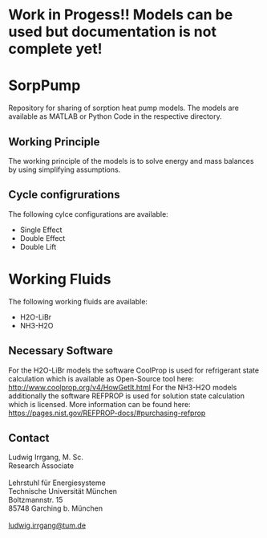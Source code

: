 # Work in Progess!! Models can be used but documentation is not complete yet!

# SorpPump
Repository for sharing of sorption heat pump models. The models are available as MATLAB or Python Code in the respective directory.

## Working Principle
The working principle of the models is to solve energy and mass balances by using simplifying assumptions.

## Cycle configrurations
The following cylce configurations are available:
* Single Effect
* Double Effect
* Double Lift

# Working Fluids
The following working fluids are available:
* H2O-LiBr
* NH3-H2O

## Necessary Software
For the H2O-LiBr models the software CoolProp is used for refrigerant state calculation which is available as Open-Source tool here: http://www.coolprop.org/v4/HowGetIt.html 
For the NH3-H2O models additionally the software REFPROP is used for solution state calculation which is licensed. More information can be found here: https://pages.nist.gov/REFPROP-docs/#purchasing-refprop

##  Contact
Ludwig Irrgang, M. Sc. \
Research Associate \
\
Lehrstuhl für Energiesysteme \
Technische Universität München \
Boltzmannstr. 15 \
85748 Garching b. München \
\
ludwig.irrgang@tum.de


